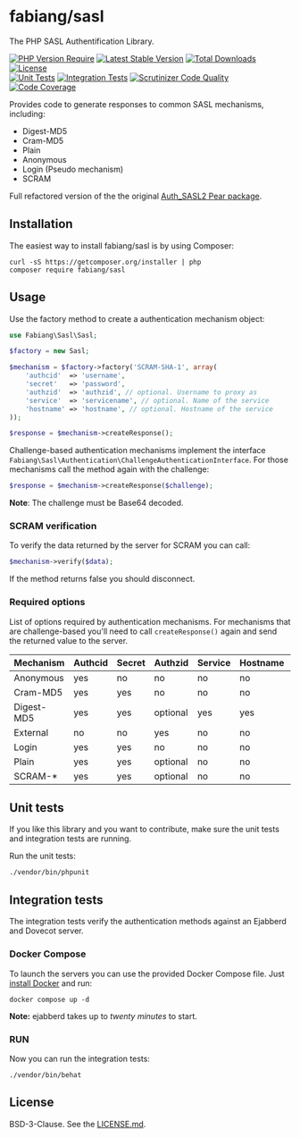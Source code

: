 # fabiang/sasl

The PHP SASL Authentification Library.

[![PHP Version Require](http://poser.pugx.org/fabiang/sasl/require/php)](https://packagist.org/packages/fabiang/sasl)
[![Latest Stable Version](https://poser.pugx.org/fabiang/sasl/v/stable.svg)](https://packagist.org/packages/fabiang/sasl)
[![Total Downloads](https://poser.pugx.org/fabiang/sasl/downloads.svg)](https://packagist.org/packages/fabiang/sasl)
[![License](https://poser.pugx.org/fabiang/sasl/license.svg)](https://packagist.org/packages/fabiang/sasl)  
[![Unit Tests](https://github.com/fabiang/sasl/actions/workflows/unit.yml/badge.svg?branch=develop)](https://github.com/fabiang/sasl/actions/workflows/unit.yml)
[![Integration Tests](https://github.com/fabiang/sasl/actions/workflows/behat.yml/badge.svg?branch=develop)](https://github.com/fabiang/sasl/actions/workflows/behat.yml)
[![Scrutinizer Code Quality](https://scrutinizer-ci.com/g/fabiang/sasl/badges/quality-score.png?b=develop)](https://scrutinizer-ci.com/g/fabiang/sasl/?branch=develop)
[![Code Coverage](https://scrutinizer-ci.com/g/fabiang/sasl/badges/coverage.png?b=develop)](https://scrutinizer-ci.com/g/fabiang/sasl/?branch=develop)

Provides code to generate responses to common SASL mechanisms, including:
* Digest-MD5
* Cram-MD5
* Plain
* Anonymous
* Login (Pseudo mechanism)
* SCRAM

Full refactored version of the the original [Auth_SASL2 Pear package](http://pear.php.net/package/Auth_SASL2/).

## Installation

The easiest way to install fabiang/sasl is by using Composer:

```
curl -sS https://getcomposer.org/installer | php
composer require fabiang/sasl
```

## Usage

Use the factory method to create a authentication mechanism object:

```php
use Fabiang\Sasl\Sasl;

$factory = new Sasl;

$mechanism = $factory->factory('SCRAM-SHA-1', array(
    'authcid'  => 'username',
    'secret'   => 'password',
    'authzid'  => 'authzid', // optional. Username to proxy as
    'service'  => 'servicename', // optional. Name of the service
    'hostname' => 'hostname', // optional. Hostname of the service
));

$response = $mechanism->createResponse();
```

Challenge-based authentication mechanisms implement the interface
`Fabiang\Sasl\Authentication\ChallengeAuthenticationInterface`.
For those mechanisms call the method again with the challenge:

```php
$response = $mechanism->createResponse($challenge);
```

**Note**: The challenge must be Base64 decoded.

### SCRAM verification

To verify the data returned by the server for SCRAM you can call:

```php
$mechanism->verify($data);
```

If the method returns false you should disconnect.

### Required options

List of options required by authentication mechanisms.
For mechanisms that are challenge-based you'll need to call `createResponse()`
again and send the returned value to the server.

| Mechanism  | Authcid | Secret | Authzid  | Service | Hostname | Challenge |
| ---------- | ------- | ------ | -------- | ------- | -------- | --------- |
| Anonymous  | yes     | no     | no       | no      | no       | no        |
| Cram-MD5   | yes     | yes    | no       | no      | no       | yes       |
| Digest-MD5 | yes     | yes    | optional | yes     | yes      | yes       |
| External   | no      | no     | yes      | no      | no       | no        |
| Login      | yes     | yes    | no       | no      | no       | no        |
| Plain      | yes     | yes    | optional | no      | no       | no        |
| SCRAM-*    | yes     | yes    | optional | no      | no       | yes       |

## Unit tests

If you like this library and you want to contribute, make sure the unit tests
and integration tests are running.

Run the unit tests:

```
./vendor/bin/phpunit
```

## Integration tests

The integration tests verify the authentication methods against an Ejabberd and Dovecot server.

### Docker Compose

To launch the servers you can use the provided Docker Compose file.
Just [install Docker](https://www.docker.com/get-started/) and run:

```
docker compose up -d
```

**Note:** ejabberd takes up to *twenty minutes* to start.

### RUN

Now you can run the integration tests:

```
./vendor/bin/behat
```

## License

BSD-3-Clause. See the [LICENSE.md](LICENSE.md).
